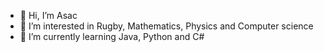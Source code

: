 - 👋 Hi, I’m Asac
- 👀 I’m interested in Rugby, Mathematics, Physics and Computer science
- 🌱 I’m currently learning Java, Python and C#

<!---
Asac00/Asac00 is a ✨ special ✨ repository because its `README.md` (this file) appears on your GitHub profile.
You can click the Preview link to take a look at your changes.
--->
